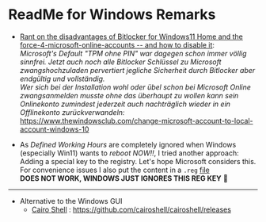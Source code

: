 # ReadMe for Windows Remarks

- [Rant on the disadvantages of Bitlocker for Windows11 Home and the force-4-microsoft-online-accounts -- and how to disable it](https://www.heise.de/forum/heise-online/Kommentare/Nicht-verhandelbar-Microsoft-beharrt-auf-TPM-2-0-Pflicht-fuer-Windows-11/Re-Man-braucht-kein-TPM-fuer-BitLocker/posting-44689311/show/):<br>
  *Microsoft's Default "TPM ohne PIN" war dagegen schon immer völlig sinnfrei. Jetzt auch noch alle Bitlocker Schlüssel zu Microsoft zwangshochzuladen pervertiert jegliche Sicherheit durch Bitlocker aber endgültig und vollständig.*<br>
  *Wer sich bei der Installation wohl oder übel schon bei Microsoft Online zwangsanmelden musste ohne das überhaupt zu wollen kann sein Onlinekonto zumindest jederzeit auch nachträglich wieder in ein Offlinekonto zurückverwandeln:*<br>
   https://www.thewindowsclub.com/change-microsoft-account-to-local-account-windows-10

- As *Defined Working Hours* are completely ignored when Windows (especially Win11) wants to *reboot NOW!!*, I tried another approach: Adding a special key to the registry. Let's hope Microsoft considers this.<br>
  For convenience issues I also put the content in a `.reg` [file](./files/DisableAutoReboot.reg)<br>
  **DOES NOT WORK, WINDOWS JUST IGNORES THIS REG KEY** 🤮
---

- Alternative to the Windows GUI
  - [Cairo Shell](https://cairoshell.com/) : https://github.com/cairoshell/cairoshell/releases


